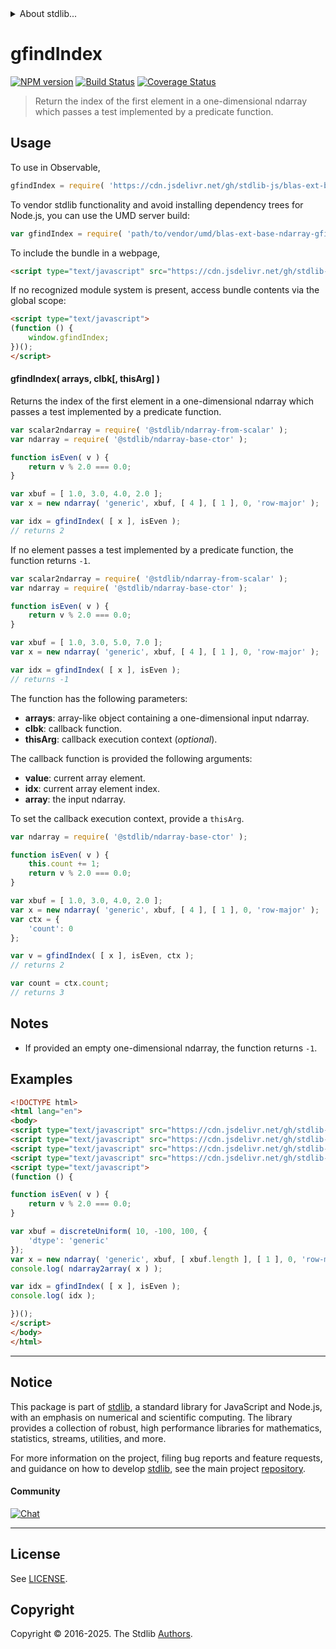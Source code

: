 <!--

@license Apache-2.0

Copyright (c) 2025 The Stdlib Authors.

Licensed under the Apache License, Version 2.0 (the "License");
you may not use this file except in compliance with the License.
You may obtain a copy of the License at

   http://www.apache.org/licenses/LICENSE-2.0

Unless required by applicable law or agreed to in writing, software
distributed under the License is distributed on an "AS IS" BASIS,
WITHOUT WARRANTIES OR CONDITIONS OF ANY KIND, either express or implied.
See the License for the specific language governing permissions and
limitations under the License.

-->


<details>
  <summary>
    About stdlib...
  </summary>
  <p>We believe in a future in which the web is a preferred environment for numerical computation. To help realize this future, we've built stdlib. stdlib is a standard library, with an emphasis on numerical and scientific computation, written in JavaScript (and C) for execution in browsers and in Node.js.</p>
  <p>The library is fully decomposable, being architected in such a way that you can swap out and mix and match APIs and functionality to cater to your exact preferences and use cases.</p>
  <p>When you use stdlib, you can be absolutely certain that you are using the most thorough, rigorous, well-written, studied, documented, tested, measured, and high-quality code out there.</p>
  <p>To join us in bringing numerical computing to the web, get started by checking us out on <a href="https://github.com/stdlib-js/stdlib">GitHub</a>, and please consider <a href="https://opencollective.com/stdlib">financially supporting stdlib</a>. We greatly appreciate your continued support!</p>
</details>

# gfindIndex

[![NPM version][npm-image]][npm-url] [![Build Status][test-image]][test-url] [![Coverage Status][coverage-image]][coverage-url] <!-- [![dependencies][dependencies-image]][dependencies-url] -->

> Return the index of the first element in a one-dimensional ndarray which passes a test implemented by a predicate function.

<section class="intro">

</section>

<!-- /.intro -->



<section class="usage">

## Usage

To use in Observable,

```javascript
gfindIndex = require( 'https://cdn.jsdelivr.net/gh/stdlib-js/blas-ext-base-ndarray-gfind-index@umd/browser.js' )
```

To vendor stdlib functionality and avoid installing dependency trees for Node.js, you can use the UMD server build:

```javascript
var gfindIndex = require( 'path/to/vendor/umd/blas-ext-base-ndarray-gfind-index/index.js' )
```

To include the bundle in a webpage,

```html
<script type="text/javascript" src="https://cdn.jsdelivr.net/gh/stdlib-js/blas-ext-base-ndarray-gfind-index@umd/browser.js"></script>
```

If no recognized module system is present, access bundle contents via the global scope:

```html
<script type="text/javascript">
(function () {
    window.gfindIndex;
})();
</script>
```

#### gfindIndex( arrays, clbk\[, thisArg] )

Returns the index of the first element in a one-dimensional ndarray which passes a test implemented by a predicate function.

```javascript
var scalar2ndarray = require( '@stdlib/ndarray-from-scalar' );
var ndarray = require( '@stdlib/ndarray-base-ctor' );

function isEven( v ) {
    return v % 2.0 === 0.0;
}

var xbuf = [ 1.0, 3.0, 4.0, 2.0 ];
var x = new ndarray( 'generic', xbuf, [ 4 ], [ 1 ], 0, 'row-major' );

var idx = gfindIndex( [ x ], isEven );
// returns 2
```

If no element passes a test implemented by a predicate function, the function returns `-1`.

```javascript
var scalar2ndarray = require( '@stdlib/ndarray-from-scalar' );
var ndarray = require( '@stdlib/ndarray-base-ctor' );

function isEven( v ) {
    return v % 2.0 === 0.0;
}

var xbuf = [ 1.0, 3.0, 5.0, 7.0 ];
var x = new ndarray( 'generic', xbuf, [ 4 ], [ 1 ], 0, 'row-major' );

var idx = gfindIndex( [ x ], isEven );
// returns -1
```

The function has the following parameters:

-   **arrays**: array-like object containing a one-dimensional input ndarray.
-   **clbk**: callback function.
-   **thisArg**: callback execution context (_optional_).

The callback function is provided the following arguments:

-   **value**: current array element.
-   **idx**: current array element index.
-   **array**: the input ndarray.

To set the callback execution context, provide a `thisArg`.

```javascript
var ndarray = require( '@stdlib/ndarray-base-ctor' );

function isEven( v ) {
    this.count += 1;
    return v % 2.0 === 0.0;
}

var xbuf = [ 1.0, 3.0, 4.0, 2.0 ];
var x = new ndarray( 'generic', xbuf, [ 4 ], [ 1 ], 0, 'row-major' );
var ctx = {
    'count': 0
};

var v = gfindIndex( [ x ], isEven, ctx );
// returns 2

var count = ctx.count;
// returns 3
```

</section>

<!-- /.usage -->

<section class="notes">

## Notes

-   If provided an empty one-dimensional ndarray, the function returns `-1`.

</section>

<!-- /.notes -->

<section class="examples">

## Examples

<!-- eslint no-undef: "error" -->

```html
<!DOCTYPE html>
<html lang="en">
<body>
<script type="text/javascript" src="https://cdn.jsdelivr.net/gh/stdlib-js/random-array-discrete-uniform@umd/browser.js"></script>
<script type="text/javascript" src="https://cdn.jsdelivr.net/gh/stdlib-js/ndarray-base-ctor@umd/browser.js"></script>
<script type="text/javascript" src="https://cdn.jsdelivr.net/gh/stdlib-js/ndarray-to-array@umd/browser.js"></script>
<script type="text/javascript" src="https://cdn.jsdelivr.net/gh/stdlib-js/blas-ext-base-ndarray-gfind-index@umd/browser.js"></script>
<script type="text/javascript">
(function () {

function isEven( v ) {
    return v % 2.0 === 0.0;
}

var xbuf = discreteUniform( 10, -100, 100, {
    'dtype': 'generic'
});
var x = new ndarray( 'generic', xbuf, [ xbuf.length ], [ 1 ], 0, 'row-major' );
console.log( ndarray2array( x ) );

var idx = gfindIndex( [ x ], isEven );
console.log( idx );

})();
</script>
</body>
</html>
```

</section>

<!-- /.examples -->

<!-- Section for related `stdlib` packages. Do not manually edit this section, as it is automatically populated. -->

<section class="related">

</section>

<!-- /.related -->

<!-- Section for all links. Make sure to keep an empty line after the `section` element and another before the `/section` close. -->


<section class="main-repo" >

* * *

## Notice

This package is part of [stdlib][stdlib], a standard library for JavaScript and Node.js, with an emphasis on numerical and scientific computing. The library provides a collection of robust, high performance libraries for mathematics, statistics, streams, utilities, and more.

For more information on the project, filing bug reports and feature requests, and guidance on how to develop [stdlib][stdlib], see the main project [repository][stdlib].

#### Community

[![Chat][chat-image]][chat-url]

---

## License

See [LICENSE][stdlib-license].


## Copyright

Copyright &copy; 2016-2025. The Stdlib [Authors][stdlib-authors].

</section>

<!-- /.stdlib -->

<!-- Section for all links. Make sure to keep an empty line after the `section` element and another before the `/section` close. -->

<section class="links">

[npm-image]: http://img.shields.io/npm/v/@stdlib/blas-ext-base-ndarray-gfind-index.svg
[npm-url]: https://npmjs.org/package/@stdlib/blas-ext-base-ndarray-gfind-index

[test-image]: https://github.com/stdlib-js/blas-ext-base-ndarray-gfind-index/actions/workflows/test.yml/badge.svg?branch=main
[test-url]: https://github.com/stdlib-js/blas-ext-base-ndarray-gfind-index/actions/workflows/test.yml?query=branch:main

[coverage-image]: https://img.shields.io/codecov/c/github/stdlib-js/blas-ext-base-ndarray-gfind-index/main.svg
[coverage-url]: https://codecov.io/github/stdlib-js/blas-ext-base-ndarray-gfind-index?branch=main

<!--

[dependencies-image]: https://img.shields.io/david/stdlib-js/blas-ext-base-ndarray-gfind-index.svg
[dependencies-url]: https://david-dm.org/stdlib-js/blas-ext-base-ndarray-gfind-index/main

-->

[chat-image]: https://img.shields.io/gitter/room/stdlib-js/stdlib.svg
[chat-url]: https://app.gitter.im/#/room/#stdlib-js_stdlib:gitter.im

[stdlib]: https://github.com/stdlib-js/stdlib

[stdlib-authors]: https://github.com/stdlib-js/stdlib/graphs/contributors

[umd]: https://github.com/umdjs/umd
[es-module]: https://developer.mozilla.org/en-US/docs/Web/JavaScript/Guide/Modules

[deno-url]: https://github.com/stdlib-js/blas-ext-base-ndarray-gfind-index/tree/deno
[deno-readme]: https://github.com/stdlib-js/blas-ext-base-ndarray-gfind-index/blob/deno/README.md
[umd-url]: https://github.com/stdlib-js/blas-ext-base-ndarray-gfind-index/tree/umd
[umd-readme]: https://github.com/stdlib-js/blas-ext-base-ndarray-gfind-index/blob/umd/README.md
[esm-url]: https://github.com/stdlib-js/blas-ext-base-ndarray-gfind-index/tree/esm
[esm-readme]: https://github.com/stdlib-js/blas-ext-base-ndarray-gfind-index/blob/esm/README.md
[branches-url]: https://github.com/stdlib-js/blas-ext-base-ndarray-gfind-index/blob/main/branches.md

[stdlib-license]: https://raw.githubusercontent.com/stdlib-js/blas-ext-base-ndarray-gfind-index/main/LICENSE

</section>

<!-- /.links -->
